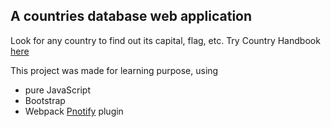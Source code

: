 ## A countries database web application

Look for any country to find out its capital, flag, etc.
Try Country Handbook [here](https://vladbraiko.github.io/country-handbook-app/)

This project was made for learning purpose, using

- pure JavaScript
- Bootstrap
- Webpack
[Pnotify](https://github.com/sciactive/pnotify) plugin
